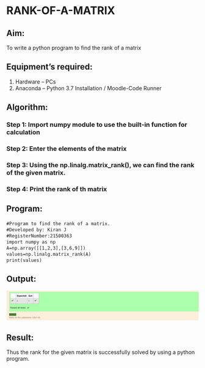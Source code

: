 # RANK-OF-A-MATRIX
## Aim:
To write a python program to find the rank of a matrix
## Equipment’s required:
1. 	Hardware – PCs
2. 	Anaconda – Python 3.7 Installation / Moodle-Code Runner
## Algorithm:
### Step 1: Import numpy module to use the built-in function for calculation
### Step 2: Enter the elements of the matrix
### Step 3: Using the np.linalg.matrix_rank(), we can find the rank of the given matrix.
### Step 4: Print the rank of th matrix
## Program:
~~~
#Program to find the rank of a matrix.
#Developed by: Kiran J
#RegisterNumber:21500363
import numpy as np
A=np.array([[1,2,3],[3,6,9]])
values=np.linalg.matrix_rank(A)
print(values)
~~~
## Output:
![output]( ex2.png)
## Result:
Thus the rank for the given matrix is successfully solved by  using a python program.

